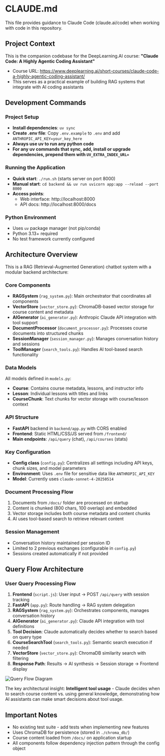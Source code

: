 # CLAUDE.md

This file provides guidance to Claude Code (claude.ai/code) when working with code in this repository.

## Project Context

This is the companion codebase for the DeepLearning.AI course: **"Claude Code: A Highly Agentic Coding Assistant"**
- Course URL: https://www.deeplearning.ai/short-courses/claude-code-a-highly-agentic-coding-assistant/
- This serves as a practical example of building RAG systems that integrate with AI coding assistants

## Development Commands

### Project Setup
- **Install dependencies**: `uv sync`
- **Create .env file**: Copy `.env.example` to `.env` and add `ANTHROPIC_API_KEY=your_key_here`
- **Always use uv to run any python code**
- **For any uv commands that sync, add, install or upgrade dependencies, prepend them with `UV_EXTRA_INDEX_URL= `**

### Running the Application
- **Quick start**: `./run.sh` (starts server on port 8000)
- **Manual start**: `cd backend && uv run uvicorn app:app --reload --port 8000`
- **Access points**: 
  - Web interface: http://localhost:8000
  - API docs: http://localhost:8000/docs

### Python Environment
- Uses `uv` package manager (not pip/conda)
- Python 3.13+ required
- No test framework currently configured

## Architecture Overview

This is a RAG (Retrieval-Augmented Generation) chatbot system with a modular backend architecture:

### Core Components
- **RAGSystem** (`rag_system.py`): Main orchestrator that coordinates all components
- **VectorStore** (`vector_store.py`): ChromaDB-based vector storage for course content and metadata
- **AIGenerator** (`ai_generator.py`): Anthropic Claude API integration with tool support
- **DocumentProcessor** (`document_processor.py`): Processes course documents into structured chunks
- **SessionManager** (`session_manager.py`): Manages conversation history and sessions
- **ToolManager** (`search_tools.py`): Handles AI tool-based search functionality

### Data Models
All models defined in `models.py`:
- **Course**: Contains course metadata, lessons, and instructor info
- **Lesson**: Individual lessons with titles and links
- **CourseChunk**: Text chunks for vector storage with course/lesson context

### API Structure
- **FastAPI** backend in `backend/app.py` with CORS enabled
- **Frontend**: Static HTML/CSS/JS served from `/frontend/`
- **Main endpoints**: `/api/query` (chat), `/api/courses` (stats)

### Key Configuration
- **Config class** (`config.py`): Centralizes all settings including API keys, chunk sizes, and model parameters
- **Environment**: Uses `.env` file for sensitive data like `ANTHROPIC_API_KEY`
- **Model**: Currently uses `claude-sonnet-4-20250514`

### Document Processing Flow
1. Documents from `/docs/` folder are processed on startup
2. Content is chunked (800 chars, 100 overlap) and embedded
3. Vector storage includes both course metadata and content chunks
4. AI uses tool-based search to retrieve relevant content

### Session Management
- Conversation history maintained per session ID
- Limited to 2 previous exchanges (configurable in `config.py`)
- Sessions created automatically if not provided

## Query Flow Architecture

### User Query Processing Flow
1. **Frontend** (`script.js`): User input → POST `/api/query` with session tracking
2. **FastAPI** (`app.py`): Route handling → RAG system delegation  
3. **RAGSystem** (`rag_system.py`): Orchestrates components, manages conversation history
4. **AIGenerator** (`ai_generator.py`): Claude API integration with tool definitions
5. **Tool Decision**: Claude automatically decides whether to search based on query type
6. **CourseSearchTool** (`search_tools.py`): Semantic search execution if needed
7. **VectorStore** (`vector_store.py`): ChromaDB similarity search with filtering
8. **Response Path**: Results → AI synthesis → Session storage → Frontend display

![Query Flow Diagram](query-flow-diagram.png)

The key architectural insight: **Intelligent tool usage** - Claude decides when to search course content vs. using general knowledge, demonstrating how AI assistants can make smart decisions about tool usage.

## Important Notes
- No existing test suite - add tests when implementing new features  
- Uses ChromaDB for persistence (stored in `./chroma_db/`)
- Course content loaded from `/docs/` on application startup
- All components follow dependency injection pattern through the config object